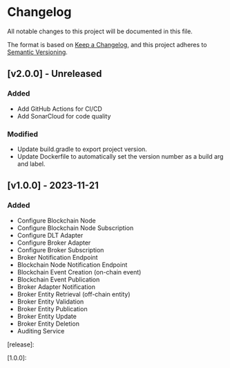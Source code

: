 # Changelog
All notable changes to this project will be documented in this file.

The format is based on [Keep a Changelog](https://keepachangelog.com/en/1.0.0/),
and this project adheres to [Semantic Versioning](https://semver.org/spec/v2.0.0.html).

## [v2.0.0] - Unreleased
### Added
- Add GitHub Actions for CI/CD
- Add SonarCloud for code quality

### Modified
- Update build.gradle to export project version.
- Update Dockerfile to automatically set the version number as a build arg and label.

## [v1.0.0] - 2023-11-21

### Added
- Configure Blockchain Node
- Configure Blockchain Node Subscription
- Configure DLT Adapter
- Configure Broker Adapter
- Configure Broker Subscription
- Broker Notification Endpoint
- Blockchain Node Notification Endpoint
- Blockchain Event Creation (on-chain event)
- Blockchain Event Publication
- Broker Adapter Notification
- Broker Entity Retrieval (off-chain entity)
- Broker Entity Validation
- Broker Entity Publication
- Broker Entity Update
- Broker Entity Deletion
- Auditing Service



[release]:

[1.0.0]: 

